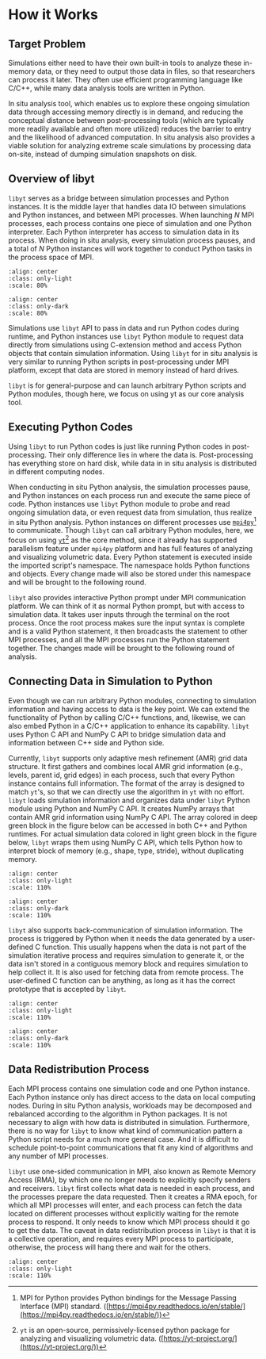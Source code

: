 # How it Works

## Target Problem

Simulations either need to have their own built-in tools to analyze these in-memory data,
or they need to output those data in files, so that researchers can process it later. They
often use efficient programming language like C/C++, while many data analysis tools are
written in Python.

In situ analysis tool, which enables us to explore these ongoing simulation data through
accessing memory directly is in demand, and reducing the conceptual distance between post-processing tools (which are typically more readily available and often more utilized) reduces
the barrier to entry and the likelihood of advanced computation. In situ analysis also provides
a viable solution for analyzing extreme scale simulations by processing data on-site, instead
of dumping simulation snapshots on disk.

## Overview of libyt
`libyt` serves as a bridge between simulation processes and Python instances.
It is the middle layer that handles data IO between simulations and Python instances, and between MPI processes.
When launching *N* MPI processes, each process contains one piece of simulation and one Python interpreter. 
Each Python interpreter has access to simulation data in its process.
When doing in situ analysis, every simulation process pauses, and a total of *N* Python instances will work together to conduct Python tasks in the process space of MPI.

```{image} _static/svg/Overview-light.svg
:align: center
:class: only-light
:scale: 80%
```

```{image} _static/svg/Overview-dark.svg
:align: center
:class: only-dark
:scale: 80%
```

Simulations use `libyt` API to pass in data and run Python codes during runtime,
and Python instances use `libyt` Python module to request data directly from simulations
using C-extension method and access Python objects that contain simulation information. 
Using `libyt` for in situ analysis is very similar to running Python scripts in post-processing
under MPI platform, except that data are stored in memory instead of hard drives.

`libyt` is for general-purpose and can launch arbitrary Python scripts and Python modules,
though here, we focus on using yt as our core analysis tool.

## Executing Python Codes 

Using `libyt` to run Python codes is just like running Python codes in post-processing.
Their only difference lies in where the data is.
Post-processing has everything store on hard disk, while data in in situ analysis is distributed
in different computing nodes.

When conducting in situ Python analysis, the simulation processes pause,
and Python instances on each process run and execute the same piece of code. 
Python instances use `libyt` Python module to probe and read ongoing simulation data, 
or even request data from simulation, thus realize in situ Python analysis. 
Python instances on different processes use [`mpi4py`](https://mpi4py.readthedocs.io/en/stable/)[^1] to communicate.
Though `libyt` can call arbitrary Python modules, here, we focus on using [`yt`](https://yt-project.org/)[^2] as the core method, 
since it already has supported parallelism feature under `mpi4py` platform and has full features of analyzing
and visualizing volumetric data.
Every Python statement is executed inside the imported script's namespace.
The namespace holds Python functions and objects. Every change made will also be stored under this
namespace and will be brought to the following round.

`libyt` also provides interactive Python prompt under MPI communication platform. 
We can think of it as normal Python prompt, but with access to simulation data.
It takes user inputs through the terminal on the root process. 
Once the root process makes sure the input syntax is complete and is a valid Python statement, 
it then broadcasts the statement to other MPI processes, and all the MPI processes run the Python statement together. 
The changes made will be brought to the following round of analysis.

[^1]: MPI for Python provides Python bindings for the Message Passing Interface (MPI) standard. ([https://mpi4py.readthedocs.io/en/stable/](https://mpi4py.readthedocs.io/en/stable/))

[^2]: `yt` is an open-source, permissively-licensed python package for analyzing and visualizing volumetric data. ([https://yt-project.org/](https://yt-project.org/))

## Connecting Data in Simulation to Python

Even though we can run arbitrary Python modules, connecting to simulation information and having access to data is the key point. 
We can extend the functionality of Python by calling C/C++ functions, and, likewise, 
we can also embed Python in a C/C++ application to enhance its capability. 
`libyt` uses Python C API and NumPy C API to bridge simulation data and information between C++ side and Python side.

Currently, `libyt` supports only adaptive mesh refinement (AMR) grid data structure.
It first gathers and combines local AMR grid information
(e.g., levels, parent id, grid edges) in each process, such that every Python instance contains
full information.
The format of the array is designed to match `yt`'s, so that we can directly use the algorithm in `yt` with no effort.
`libyt` loads simulation information and organizes data under `libyt` Python module using Python and 
NumPy C API. 
It creates NumPy arrays that contain AMR grid information using NumPy C API. 
The array colored in deep green block in the figure below can be accessed in both C++ and Python runtimes. 
For actual simulation data colored in light green block in the figure below, `libyt` wraps them using NumPy C API, 
which tells Python how to interpret block of memory (e.g., shape, type, stride), without duplicating memory. 

```{image} _static/svg/PassInData-light.svg
:align: center
:class: only-light
:scale: 110%
```

```{image} _static/svg/PassInData-dark.svg
:align: center
:class: only-dark
:scale: 110%
```

`libyt` also supports back-communication of simulation information.
The process is triggered by Python when it needs the data generated by a user-defined C function. 
This usually happens when the data is not part of the simulation iterative process and requires simulation to generate it, or the data isn't stored in a contiguous memory block and requires simulation to help collect it.
It is also used for fetching data from remote process.
The user-defined C function can be anything, as long as it has the correct prototype that is accepted by `libyt`.

```{image} _static/svg/PythonAskData-light.svg
:align: center
:class: only-light
:scale: 110%
```

```{image} _static/svg/PythonAskData-dark.svg
:align: center
:class: only-dark
:scale: 110%
```

## Data Redistribution Process

Each MPI process contains one simulation code and one Python instance.
Each Python instance only has direct access to the data on local computing nodes.
During in situ Python analysis, workloads may be decomposed and rebalanced according 
to the algorithm in Python packages. 
It is not necessary to align with how data is distributed in simulation.
Furthermore, there is no way for `libyt` to know what kind of communication pattern a Python script needs for a much more general case. And it is difficult to schedule point-to-point communications that fit any kind of algorithms and any number of MPI processes. 

`libyt` use one-sided communication in MPI, also known as Remote Memory Access (RMA), by which one no longer needs to explicitly specify senders and receivers.
`libyt` first collects what data is needed in each process, and the processes prepare the data requested.
Then it creates a RMA epoch, for which all MPI processes will enter, and each process can fetch the data
located on different processes without explicitly waiting for the remote process to respond. 
It only needs to know which MPI process should it go to get the data.
The caveat in data redistribution process in `libyt` is that it is a collective operation, and requires every
MPI process to participate, otherwise, the process will hang there and wait for the others. 

```{image} _static/svg/RMA-light.svg
:align: center
:class: only-light
:scale: 110%
```
